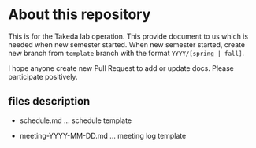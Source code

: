 # About this repository
This is for the Takeda lab operation.
This provide document to us which is needed when new semester started.
When new semester started, create new branch from `template` branch with the format `YYYY/[spring | fall]`.

I hope anyone create new Pull Request to add or update docs. 
Please participate positively.


## files description

- schedule.md ...  schedule template

- meeting-YYYY-MM-DD.md ... meeting log template
